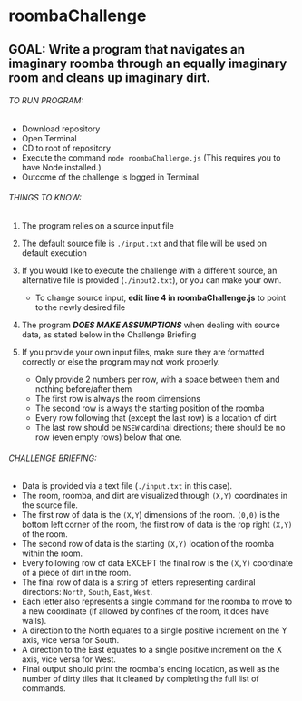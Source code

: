 # roombaChallenge


## GOAL: Write a program that navigates an imaginary roomba through an equally imaginary room and cleans up imaginary dirt.

###### TO RUN PROGRAM:
- Download repository
- Open Terminal
- CD to root of repository
- Execute the command `node roombaChallenge.js` (This requires you to have Node installed.)
- Outcome of the challenge is logged in Terminal

###### THINGS TO KNOW:
1. The program relies on a source input file

2. The default source file is `./input.txt` and that file will be used on default execution

3. If you would like to execute the challenge with a different source, an alternative file is provided (`./input2.txt`), or you can make your own.
   - To change source input, **edit line 4 in roombaChallenge.js** to point to the newly desired file
   
4. The program ***DOES MAKE ASSUMPTIONS*** when dealing with source data, as stated below in the Challenge Briefing

5. If you provide your own input files, make sure they are formatted correctly or else the program may not work properly.
   - Only provide 2 numbers per row, with a space between them and nothing before/after them
   - The first row is always the room dimensions
   - The second row is always the starting position of the roomba
   - Every row following that (except the last row) is a location of dirt
   - The last row should be `NSEW` cardinal directions; there should be no row (even empty rows) below that one.

###### CHALLENGE BRIEFING:
* Data is provided via a text file (`./input.txt` in this case).
* The room, roomba, and dirt are visualized through `(X,Y)` coordinates in the source file.
* The first row of data is the `(X,Y`) dimensions of the room. `(0,0)` is the bottom left corner of the room, the first row of data is the rop right `(X,Y)` of the room.
* The second row of data is the starting `(X,Y)` location of the roomba within the room.
* Every following row of data EXCEPT the final row is the `(X,Y)` coordinate of a piece of dirt in the room.
* The final row of data is a string of letters representing cardinal directions: `North`, `South`, `East`, `West`.
* Each letter also represents a single command for the roomba to move to a new coordinate (if allowed by confines of the room, it does have walls).
* A direction to the North equates to a single positive increment on the Y axis, vice versa for South.
* A direction to the East equates to a single positive increment on the X axis, vice versa for West.
* Final output should print the roomba's ending location, as well as the number of dirty tiles that it cleaned by completing the full list of commands.
